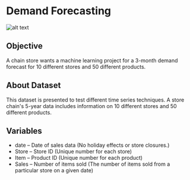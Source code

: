 # Demand Forecasting

![alt text](https://v5c5v6u7.stackpathcdn.com/wp-content/uploads/blog/demand-forecasting.jpg)

## Objective 
A chain store wants a machine learning project for a 3-month demand forecast for 10 different stores and 50 different products.

## About Dataset
This dataset is presented to test different time series techniques.
A store chain's 5-year data includes information on 10 different stores and 50 different products.

## Variables
* date  – Date of sales data (No holiday effects or store closures.)
* Store – Store ID (Unique number for each store)
* Item  – Product ID (Unique number for each product)
* Sales – Number of items sold (The number of items sold from a particular store on a given date)
